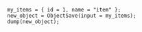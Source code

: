 ```luceescript+trycf
my_items = { id = 1, name = "item" };
new_object = ObjectSave(input = my_items);
dump(new_object);
```
